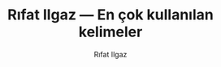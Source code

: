 ---
layout: yazar
title: Rıfat Ilgaz — En çok kullanılan kelimeler
description: Rıfat Ilgaz eserlerinin kelime sıklığı grafiği.
author: Rıfat Ilgaz
author_slug: rifat-ilgaz
avatar: /assets/img/yazarlar/rifat-ilgaz.png
permalink: /yazar/rifat-ilgaz-en-cok-kullanilan-kelimeler/
lang: tr
titles:
- Meşrutiyet Kıraathanesi
- Geçmişe Mazi (Meşrutiyet Kıraathanesi)
- Hababam Sınıfı
- Sarı Yazma
---